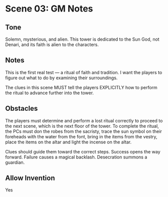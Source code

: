 # Scene 03: GM Notes

## Tone
Solemn, mysterious, and alien. This tower is dedicated to the Sun God, not Denari, and its faith is alien to the characters.

## Notes
This is the first real test — a ritual of faith and tradition. I want the players to figure out what to do by examining their surroundings. 

The clues in this scene MUST tell the players EXPLICITLY how to perform the ritual to advance further into the tower.

## Obstacles
The players must determine and perform a lost ritual correctly to proceed to the next scene, which is the next floor of the tower. To complete the ritual, the PCs must don the robes from the sacristy, trace the sun symbol on their foreheads with the water from the font, bring in the items from the vestry, place the items on the altar and light the incense on the altar.

Clues should guide them toward the correct steps. Success opens the way forward. Failure causes a magical backlash. Desecration summons a guardian.

## Allow Invention
Yes


